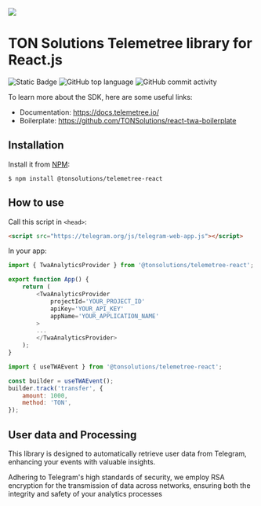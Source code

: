 ![](https://tc-images-api.s3.eu-central-1.amazonaws.com/gif_cropped.gif)

# TON Solutions Telemetree library for React.js
![Static Badge](https://img.shields.io/badge/build-passing-brightgreen?style=flat) ![GitHub top language](https://img.shields.io/github/languages/top/tonsolutions/telemetree-react) ![GitHub commit activity](https://img.shields.io/github/commit-activity/w/tonsolutions/telemetree-react)

To learn more about the SDK, here are some useful links:
- Documentation: https://docs.telemetree.io/
- Boilerplate: https://github.com/TONSolutions/react-twa-boilerplate

## Installation

Install it from [NPM](https://www.npmjs.com/package/@tonsolutions/telemetree-react):
```
$ npm install @tonsolutions/telemetree-react
```

## How to use
Call this script in `<head>`:

```html
<script src="https://telegram.org/js/telegram-web-app.js"></script>
```
In your app:

```javascript
import { TwaAnalyticsProvider } from '@tonsolutions/telemetree-react';

export function App() {
    return (
        <TwaAnalyticsProvider
            projectId='YOUR_PROJECT_ID'
            apiKey='YOUR_API_KEY'
            appName='YOUR_APPLICATION_NAME'
        >
        ...
        </TwaAnalyticsProvider>
    );
}
```

```js
import { useTWAEvent } from '@tonsolutions/telemetree-react';

const builder = useTWAEvent();
builder.track('transfer', {
    amount: 1000,
    method: 'TON',
});
```

## User data and Processing
This library is designed to automatically retrieve user data from Telegram, enhancing your events with valuable insights. 

Adhering to Telegram's high standards of security, we employ RSA encryption for the transmission of data across networks, ensuring both the integrity and safety of your analytics processes
